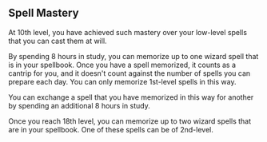## Spell Mastery
At 10th level, you have achieved such mastery over your low-level spells that you can cast them at will.

By spending 8 hours in study, you can memorize up to one wizard spell that is in your spellbook. Once you have a spell memorized, it counts as a cantrip for you, and it doesn't count against the number of spells you can prepare each day. You can only memorize 1st-level spells in this way.

You can exchange a spell that you have memorized in this way for another by spending an additional 8 hours in study.

Once you reach 18th level, you can memorize up to two wizard spells that are in your spellbook. One of these spells can be of 2nd-level.

<!--

-<< CHANGES >>-
- added two tiers, one starts at 10th level(!)
- second spell does not have to be 2nd level
- have to study 8 hours to get first benefits
- makes selected spells into a cantrip, instead of simply free
- notice some language choice changges

-<< TODO >>-
- none

-<< COMMENTARY >>-
- this is a mega-powerup for wizard
- allows crazy things at level 10
- creates more subtle boost at level 18, alongside final arcane tradition

-->

